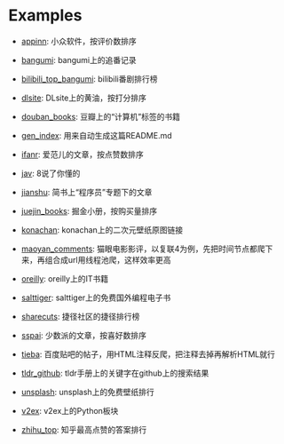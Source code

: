 # Examples

- [appinn](appinn.py): 小众软件，按评价数排序

- [bangumi](bangumi.py): bangumi上的追番记录

- [bilibili_top_bangumi](bilibili_top_bangumi.py): bilibili番剧排行榜

- [dlsite](dlsite.py): DLsite上的黄油，按打分排序

- [douban_books](douban_books.py): 豆瓣上的“计算机”标签的书籍

- [gen_index](gen_index.py): 用来自动生成这篇README.md

- [ifanr](ifanr.py): 爱范儿的文章，按点赞数排序

- [jav](jav.py): 8说了你懂的

- [jianshu](jianshu.py): 简书上“程序员”专题下的文章

- [juejin_books](juejin_books.py): 掘金小册，按购买量排序

- [konachan](konachan.py): konachan上的二次元壁纸原图链接

- [maoyan_comments](maoyan_comments.py): 猫眼电影影评，以复联4为例，先把时间节点都爬下来，再组合成url用线程池爬，这样效率更高

- [oreilly](oreilly.py): oreilly上的IT书籍

- [salttiger](salttiger.py): salttiger上的免费国外编程电子书

- [sharecuts](sharecuts.py): 捷径社区的捷径排行榜

- [sspai](sspai.py): 少数派的文章，按喜好数排序

- [tieba](tieba.py): 百度贴吧的帖子，用HTML注释反爬，把注释去掉再解析HTML就行

- [tldr_github](tldr_github.py): tldr手册上的关键字在github上的搜索结果

- [unsplash](unsplash.py): unsplash上的免费壁纸排行

- [v2ex](v2ex.py): v2ex上的Python板块

- [zhihu_top](zhihu_top.py): 知乎最高点赞的答案排行
